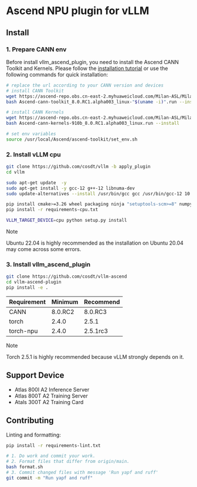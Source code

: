 # Ascend NPU plugin for vLLM

## Install

### 1. Prepare CANN env

Before install vllm_ascend_plugin, you need to install the Ascend CANN Toolkit and Kernels. Please follow the [installation tutorial](https://ascend.github.io/docs/sources/ascend/quick_install.html#id1) or use the following commands for quick installation:

```bash
# replace the url according to your CANN version and devices
# install CANN Toolkit
wget https://ascend-repo.obs.cn-east-2.myhuaweicloud.com/Milan-ASL/Milan-ASL%20V100R001C17SPC701/Ascend-cann-toolkit_8.0.RC3.alpha003_linux-"$(uname -i)".run
bash Ascend-cann-toolkit_8.0.RC1.alpha003_linux-"$(uname -i)".run --install

# install CANN Kernels
wget https://ascend-repo.obs.cn-east-2.myhuaweicloud.com/Milan-ASL/Milan-ASL%20V100R001C17SPC701/Ascend-cann-kernels-910b_8.0.RC1.alpha003_linux.run
bash Ascend-cann-kernels-910b_8.0.RC1.alpha003_linux.run --install

# set env variables
source /usr/local/Ascend/ascend-toolkit/set_env.sh
```

### 2. Install vLLM cpu

```bash
git clone https://github.com/cosdt/vllm -b apply_plugin
cd vllm

sudo apt-get update  -y
sudo apt-get install -y gcc-12 g++-12 libnuma-dev
sudo update-alternatives --install /usr/bin/gcc gcc /usr/bin/gcc-12 10 --slave /usr/bin/g++ g++ /usr/bin/g++-12

pip install cmake>=3.26 wheel packaging ninja "setuptools-scm>=8" numpy
pip install -r requirements-cpu.txt

VLLM_TARGET_DEVICE=cpu python setup.py install
```

> [!NOTE]
> Ubuntu 22.04 is highly recommended as the installation on Ubuntu 20.04 may come across some errors.

### 3. Install vllm_ascend_plugin

```bash
git clone https://github.com/cosdt/vllm-ascend
cd vllm-ascend-plugin
pip install -e .
```

| Requirement  | Minimum | Recommend   |
| ------------ | ------- | ----------- |
| CANN         | 8.0.RC2 | 8.0.RC3     |
| torch        | 2.4.0   | 2.5.1       |
| torch-npu    | 2.4.0   | 2.5.1rc3    |

> [!NOTE]
> Torch 2.5.1 is highly recommended because vLLM strongly depends on it.

## Support Device

- Atlas 800I A2 Inference Server
- Atlas 800T A2 Training Server
- Atals 300T A2 Training Card

## Contributing

Linting and formatting:

```bash
pip install -r requirements-lint.txt

# 1. Do work and commit your work.
# 2. Format files that differ from origin/main.
bash format.sh
# 3. Commit changed files with message 'Run yapf and ruff'
git commit -m "Run yapf and ruff"
```
